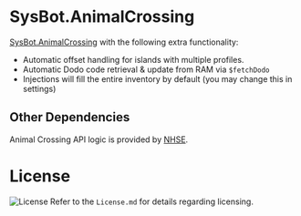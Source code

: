 # SysBot.AnimalCrossing
[SysBot.AnimalCrossing](https://github.com/kwsch/SysBot.AnimalCrossing) with the following extra functionality:

* Automatic offset handling for islands with multiple profiles.
* Automatic Dodo code retrieval & update from RAM via `$fetchDodo`
* Injections will fill the entire inventory by default (you may change this in settings)

## Other Dependencies
Animal Crossing API logic is provided by [NHSE](https://github.com/kwsch/NHSE/).

# License
![License](https://img.shields.io/badge/License-AGPLv3-blue.svg)
Refer to the `License.md` for details regarding licensing.
